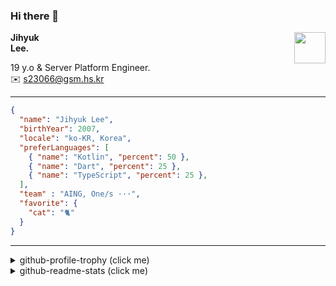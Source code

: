 ### Hi there 👋
<img src="https://github.githubassets.com/images/mona-loading-default.gif" width="50px" align="right">
</a>

**Jihyuk\
Lee.**

19 y.o & Server Platform Engineer.\
✉️ <s23066@gsm.hs.kr>

---

```json
{
  "name": "Jihyuk Lee",
  "birthYear": 2007,
  "locale": "ko-KR, Korea",
  "preferLanguages": [
    { "name": "Kotlin", "percent": 50 },
    { "name": "Dart", "percent": 25 },
    { "name": "TypeScript", "percent": 25 },
  ],
  "team" : "AING, One/s ···",
  "favorite": {
    "cat": "🐈"
  }
}
```
---
<details>
  <summary>github-profile-trophy (click me)</summary>
  
![](https://github-profile-trophy.vercel.app/?username=withJihyuk&row=1&column=8&theme=nord)
  
</details>
<details>
  <summary>github-readme-stats (click me)</summary>
  
<!--START_SECTION:waka-->
![Code Time](http://img.shields.io/badge/Code%20Time-982%20hrs%2057%20mins-blue)

![Lines of code](https://img.shields.io/badge/%EC%A0%80%EB%8A%94%20%EC%97%AC%ED%83%9C%EA%B9%8C%EC%A7%80%20-747.6%20thousand%20%EC%A4%84%EC%9D%98%20%EC%BD%94%EB%93%9C%EB%A5%BC%20%EC%9E%91%EC%84%B1%ED%96%88%EC%96%B4%EC%9A%94.-blue)

**저는 아침형 인간이에요. 🐤** 

```text
🌞 아침                     985 commits         ██████░░░░░░░░░░░░░░░░░░░   22.38 % 
🌆 낮　                     1522 commits        █████████░░░░░░░░░░░░░░░░   34.58 % 
🌃 저녁                     1548 commits        █████████░░░░░░░░░░░░░░░░   35.17 % 
🌙 밤　                     347 commits         ██░░░░░░░░░░░░░░░░░░░░░░░   07.88 % 
```


📊 **저는 이번주를 이렇게 시간을 보냈어요.** 

```text
🕑︎ Timezone: Asia/Seoul

💬 프로그래밍 언어들: 
TypeScript               3 hrs 44 mins       ███████████████░░░░░░░░░░   61.54 % 
Java                     1 hr 25 mins        ██████░░░░░░░░░░░░░░░░░░░   23.30 % 
Kotlin                   17 mins             █░░░░░░░░░░░░░░░░░░░░░░░░   04.75 % 
Bash                     16 mins             █░░░░░░░░░░░░░░░░░░░░░░░░   04.60 % 
YAML                     9 mins              █░░░░░░░░░░░░░░░░░░░░░░░░   02.70 % 

🔥 에디터들: 
VS Code                  4 hrs 12 mins       █████████████████░░░░░░░░   69.23 % 
IntelliJ IDEA            1 hr 52 mins        ████████░░░░░░░░░░░░░░░░░   30.77 % 

💻 운영 체제들: 
Mac                      6 hrs 4 mins        █████████████████████████   100.00 % 
```


 Last Updated on 10/10/2025 18:50:56 UTC
<!--END_SECTION:waka-->

</details>

</div>

